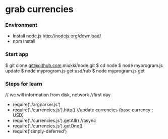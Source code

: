 grab currencies
============

### Environment
- Install  node.js
http://nodejs.org/download/
- npm install

### Start app
$ git clone git@github.com:miukki/node.git
$ cd node
$ node myprogram.js update
$ node myprogram.js get:usd/rub
$ node myprogram.js get

### Steps for learn

// we will  information from disk, network
//first day
- require('./argparser.js')
- require('./currencies.js').http()  //update currencies (base currency : USD)
- require('./currencies.js').getAll()  //async
- require('./currencies.js').getOne()
- require('simply-deferred')



